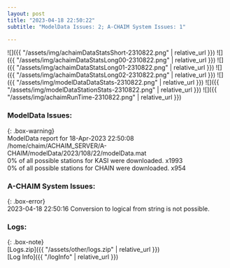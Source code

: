```yaml
---
layout: post
title: "2023-04-18 22:50:22"
subtitle: "ModelData Issues: 2; A-CHAIM System Issues: 1"

---
```


![]({{ "/assets/img/achaimDataStatsShort-2310822.png" | relative_url }})
![]({{ "/assets/img/achaimDataStatsLong00-2310822.png" | relative_url }})
![]({{ "/assets/img/achaimDataStatsLong01-2310822.png" | relative_url }})
![]({{ "/assets/img/achaimDataStatsLong02-2310822.png" | relative_url }})
![]({{ "/assets/img/modelDataDataStats-2310822.png" | relative_url }})
![]({{ "/assets/img/modelDataStationStats-2310822.png" | relative_url }})
![]({{ "/assets/img/achaimRunTime-2310822.png" | relative_url }})


### ModelData Issues:  
  
{: .box-warning}  
 ModelData report for 18-Apr-2023 22:50:08   
 /home/chaim/ACHAIM_SERVER/A-CHAIM/modelData/2023/108/22/modelData.mat   
 0% of all possible stations for KASI were downloaded. x1993   
 0% of all possible stations for CHAIN were downloaded. x954   
  
### A-CHAIM System Issues:  
  
{: .box-error}  
2023-04-18 22:50:16 Conversion to logical from string is not possible.  

### Logs:  
  
{: .box-note}  
[Logs.zip]({{ "/assets/other/logs.zip" | relative_url }})  
[Log Info]({{ "/logInfo" | relative_url }})  
